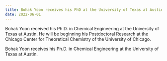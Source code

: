 ```yaml
---
title: Bohak Yoon receives his PhD at the University of Texas at Austin
date: 2022-06-01
---
```


Bohak Yoon received his Ph.D. in Chemical Engineering at the University of Texas at Austin.
He will be beginning his Postdoctoral Research at the Chicago Center for Theoretical Chemistry of the University of Chicago.

<!--more-->

Bohak Yoon receives his Ph.D. in Chemical Engineering at the University of Texas at Austin.
